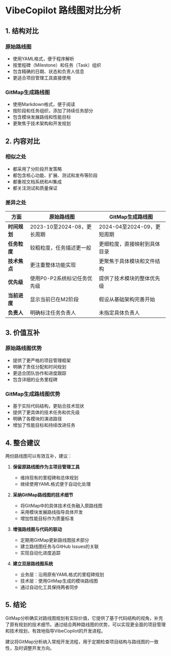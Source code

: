 # VibeCopilot 路线图对比分析

## 1. 结构对比

### 原始路线图

- 使用YAML格式，便于程序解析
- 按里程碑（Milestone）和任务（Task）组织
- 包含精确的日期、状态和负责人信息
- 更适合项目管理工具直接使用

### GitMap生成路线图

- 使用Markdown格式，便于阅读
- 按阶段和任务组织，添加了持续任务部分
- 包含模块发展路线和性能目标
- 更聚焦于技术架构和开发规划

## 2. 内容对比

### 相似之处

- 都采用了分阶段开发策略
- 都包含核心功能、扩展、测试和发布等阶段
- 都重视文档系统和AI集成
- 都关注测试和质量保证

### 差异之处

| 方面 | 原始路线图 | GitMap生成路线图 |
|------|------------|-----------------|
| **时间规划** | 2023-10至2024-08，更长周期 | 2024-04至2024-09，更短周期 |
| **任务粒度** | 较粗粒度，任务描述更一般 | 更细粒度，直接映射到具体目录 |
| **技术焦点** | 更注重整体功能实现 | 更聚焦于具体模块和文件结构 |
| **优先级** | 使用P0-P2系统标记任务优先级 | 提供了技术模块的整体优先级 |
| **当前进度** | 显示当前已在M2阶段 | 假设从基础架构完善开始 |
| **负责人** | 明确标注任务负责人 | 未指定具体负责人 |

## 3. 价值互补

### 原始路线图优势

- 提供了更严格的项目管理框架
- 明确了责任分配和时间规划
- 更适合团队协作和进度跟踪
- 包含详细的业务里程碑

### GitMap生成路线图优势

- 基于实际代码结构，更贴合技术现状
- 提供了更具体的技术任务和优先级
- 明确了各模块的演进路径
- 增加了性能目标和持续改进任务

## 4. 整合建议

两份路线图可以有效互补，建议：

1. **保留原路线图作为主项目管理工具**
   - 维持现有的里程碑和总体规划
   - 继续使用YAML格式便于自动化处理

2. **采纳GitMap路线图的技术细节**
   - 将GitMap中的具体技术任务融入原路线图
   - 采用模块发展路线指导具体开发
   - 增加性能目标作为质量标准

3. **增强路线图与代码的联动**
   - 定期用GitMap更新路线图技术部分
   - 建立路线图任务与GitHub Issues的关联
   - 实现自动化进度追踪

4. **建立双层路线图系统**
   - 业务层：沿用原有YAML格式的里程碑规划
   - 技术层：使用GitMap生成的模块路线图
   - 通过自动化工具保持两者同步

## 5. 结论

GitMap分析确实对路线图规划有实际价值，它提供了基于代码结构的视角，补充了原有规划的技术细节。通过结合两种路线图的优势，可以实现更全面的项目管理和技术规划，有效地指导VibeCopilot的开发进程。

建议将GitMap分析纳入常规开发流程，用于定期检查项目结构与路线图的一致性，及时调整开发方向。
